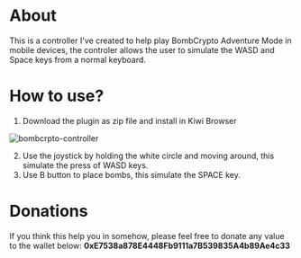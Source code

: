 # About
This is a controller I've created to help play BombCrypto Adventure Mode in mobile devices, the controler allows the user to simulate the WASD and Space keys from a normal keyboard.


# How to use?
1. Download the plugin as zip file and install in Kiwi Browser

![bombcrpto-controller](https://user-images.githubusercontent.com/10274446/147887022-dd41f306-e2af-4173-9b09-8dea1fd9ba9d.gif)

2. Use the joystick by holding the white circle and moving around, this simulate the press of WASD keys.
3. Use B button to place bombs, this simulate the SPACE key.


# Donations
If you think this help you in somehow, please feel free to donate any value to the wallet below:
**0xE7538a878E4448Fb9111a7B539835A4b89Ae4c33**
